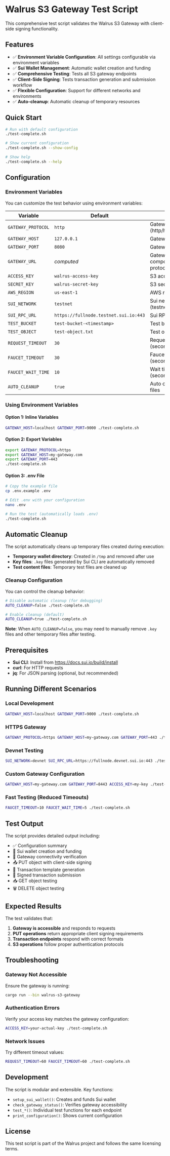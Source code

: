 # Walrus S3 Gateway Test Script

This comprehensive test script validates the Walrus S3 Gateway with client-side signing functionality.

## Features

- ✅ **Environment Variable Configuration**: All settings configurable via environment variables
- ✅ **Sui Wallet Management**: Automatic wallet creation and funding
- ✅ **Comprehensive Testing**: Tests all S3 gateway endpoints
- ✅ **Client-Side Signing**: Tests transaction generation and submission workflow
- ✅ **Flexible Configuration**: Support for different networks and environments
- ✅ **Auto-cleanup**: Automatic cleanup of temporary resources

## Quick Start

```bash
# Run with default configuration
./test-complete.sh

# Show current configuration
./test-complete.sh --show-config

# Show help
./test-complete.sh --help
```

## Configuration

### Environment Variables

You can customize the test behavior using environment variables:

| Variable | Default | Description |
|----------|---------|-------------|
| `GATEWAY_PROTOCOL` | `http` | Gateway protocol (http/https) |
| `GATEWAY_HOST` | `127.0.0.1` | Gateway host |
| `GATEWAY_PORT` | `8080` | Gateway port |
| `GATEWAY_URL` | *computed* | Gateway URL (auto-composed from protocol://host:port) |
| `ACCESS_KEY` | `walrus-access-key` | S3 access key |
| `SECRET_KEY` | `walrus-secret-key` | S3 secret key |
| `AWS_REGION` | `us-east-1` | AWS region |
| `SUI_NETWORK` | `testnet` | Sui network (testnet/devnet/mainnet) |
| `SUI_RPC_URL` | `https://fullnode.testnet.sui.io:443` | Sui RPC URL |
| `TEST_BUCKET` | `test-bucket-<timestamp>` | Test bucket name |
| `TEST_OBJECT` | `test-object.txt` | Test object name |
| `REQUEST_TIMEOUT` | `30` | Request timeout (seconds) |
| `FAUCET_TIMEOUT` | `30` | Faucet timeout (seconds) |
| `FAUCET_WAIT_TIME` | `10` | Wait time after faucet (seconds) |
| `AUTO_CLEANUP` | `true` | Auto cleanup temporary files |

### Using Environment Variables

#### Option 1: Inline Variables
```bash
GATEWAY_HOST=localhost GATEWAY_PORT=9000 ./test-complete.sh
```

#### Option 2: Export Variables
```bash
export GATEWAY_PROTOCOL=https
export GATEWAY_HOST=my-gateway.com
export GATEWAY_PORT=443
./test-complete.sh
```

#### Option 3: .env File
```bash
# Copy the example file
cp .env.example .env

# Edit .env with your configuration
nano .env

# Run the test (automatically loads .env)
./test-complete.sh
```

## Automatic Cleanup

The script automatically cleans up temporary files created during execution:

- **Temporary wallet directory**: Created in `/tmp` and removed after use
- **Key files**: `.key` files generated by Sui CLI are automatically removed
- **Test content files**: Temporary test files are cleaned up

### Cleanup Configuration

You can control the cleanup behavior:

```bash
# Disable automatic cleanup (for debugging)
AUTO_CLEANUP=false ./test-complete.sh

# Enable cleanup (default)
AUTO_CLEANUP=true ./test-complete.sh
```

**Note**: When `AUTO_CLEANUP=false`, you may need to manually remove `.key` files and other temporary files after testing.

## Prerequisites

- **Sui CLI**: Install from https://docs.sui.io/build/install
- **curl**: For HTTP requests
- **jq**: For JSON parsing (optional, but recommended)

## Running Different Scenarios

### Local Development
```bash
GATEWAY_HOST=localhost GATEWAY_PORT=9000 ./test-complete.sh
```

### HTTPS Gateway
```bash
GATEWAY_PROTOCOL=https GATEWAY_HOST=my-gateway.com GATEWAY_PORT=443 ./test-complete.sh
```

### Devnet Testing
```bash
SUI_NETWORK=devnet SUI_RPC_URL=https://fullnode.devnet.sui.io:443 ./test-complete.sh
```

### Custom Gateway Configuration
```bash
GATEWAY_HOST=my-gateway.com GATEWAY_PORT=8443 ACCESS_KEY=my-key ./test-complete.sh
```

### Fast Testing (Reduced Timeouts)
```bash
FAUCET_TIMEOUT=10 FAUCET_WAIT_TIME=5 ./test-complete.sh
```

## Test Output

The script provides detailed output including:

- ✅ Configuration summary
- 🔐 Sui wallet creation and funding
- 🔗 Gateway connectivity verification
- 📤 PUT object with client-side signing
- 🔧 Transaction template generation
- 📝 Signed transaction submission
- 📥 GET object testing
- 🗑️ DELETE object testing

## Expected Results

The test validates that:

1. **Gateway is accessible** and responds to requests
2. **PUT operations** return appropriate client signing requirements
3. **Transaction endpoints** respond with correct formats
4. **S3 operations** follow proper authentication protocols

## Troubleshooting

### Gateway Not Accessible
Ensure the gateway is running:
```bash
cargo run --bin walrus-s3-gateway
```

### Authentication Errors
Verify your access key matches the gateway configuration:
```bash
ACCESS_KEY=your-actual-key ./test-complete.sh
```

### Network Issues
Try different timeout values:
```bash
REQUEST_TIMEOUT=60 FAUCET_TIMEOUT=60 ./test-complete.sh
```

## Development

The script is modular and extensible. Key functions:

- `setup_sui_wallet()`: Creates and funds Sui wallet
- `check_gateway_status()`: Verifies gateway accessibility
- `test_*()`: Individual test functions for each endpoint
- `print_configuration()`: Shows current configuration

## License

This test script is part of the Walrus project and follows the same licensing terms.
